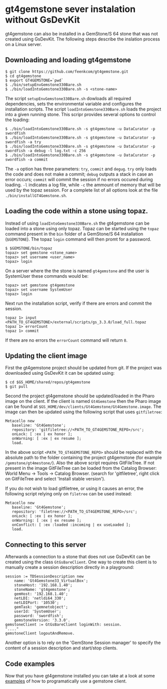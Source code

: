 # gt4gemstone sever instalation without GsDevKit

gt4gemstone can also be installed in a GemStone/S 64 stone that was not created using GsDevKit. The following steps describe the inslation process  on a Linux server.

## Downloading and loading gt4gemstone
```
$ git clone https://github.com/feenkcom/gt4gemstone.git
$ cd gt4gemstone
$ export GT4GEMSTONE=`pwd`
$ ./bin/setupEnvGemstone330Bare.sh
$ ./bin/loadIntoGemstone330Bare.sh -s <stone-name>
``` 
The script `setupEnvGemstone330Bare.sh` dowloads all required dependencies, sets the environmental variable and configures the installation scripts. The script `loadIntoGemstone330Bare.sh` loads the project into a given running stone. This scripr provides several options to control the loading:
```
$ ./bin/loadIntoGemstone330Bare.sh -s gt4gemstone -u DataCurator -p swordfish
$ ./bin/loadIntoGemstone330Bare.sh -s gt4gemstone -u DataCurator -p swordfish -a try
$ ./bin/loadIntoGemstone330Bare.sh -s gt4gemstone -u DataCurator -p swordfish -a debug -l log.txt -c 256
$ ./bin/loadIntoGemstone330Bare.sh -s gt4gemstone -u DataCurator -p swordfish -a commit
```
The `-a` option has three parameters: `try`, `commit` and `degug`. `try` only loads the code and does not make a commit; `debug` outputs a stack in case an error occurs; `commit` will commit the session if no errors occured during loading. `-l` indicates a log file, while `-c` the ammount of memory that will be used by the topaz session. For a complete list of all options look at the file `./bin/installGT4Gemstone.sh`.

## Loading the code within a stone using topaz.

Instead of using `loadIntoGemstone330Bare.sh` the gt4gemstone can be loaded into a stone using only topaz. Topaz can be started using the `topaz` command present in the `bin` folder of a GemStone/S 64 installation (`$GEMSTONE`). The topaz `login` command will then promt for a password.
```
$ $GEMSTONE/bin/topaz
topaz> set gemstone <stone_name>
topaz> set username <user_name>
topaz> login
```

On a server where the the stone is named `gt4gemstone` and the user is SystemUser these commands would be:
```
topaz> set gemstone gt4gemstone
topaz> set username SystemUser
topaz> login
```

Next run the installation script, verify if there are errors and commit the session.
```
topaz 1> input <PATH_TO_GT4GEMSTONE>/external/scripts/gs_3.3.0/load_full.topaz
topaz 1> errorCount
topaz 1> commit
```
If there are no errors the `errorCount` command will return `0`.

## Updating the client image

First the gt4gemstone project should be updated from git. If the project was downloaded using GsDevKit it can be updated using:
```
$ cd $GS_HOME/shared/repos/gt4gemstone
$ git pull
```

Second the project gt4gemstone should be updated/loaded in the Pharo image on the client. If the client is named `Gt4Gemstone` then the Pharo image can be found at `$GS_HOME/dev/clients/Gt4Gemstone/Gt4Gemstone.image`. The image can then be updated using the following script that uses `gitfiletree`:

```
Metacello new
   baseline: 'Gt4Gemstone';
   repository: 'gitfiletree://<PATH_TO_GT4GEMSTONE_REPO>/src';
   onLock: [ :ex | ex honor ];
   onWarning: [ :ex | ex resume ];
   load.
```

In the above script `<PATH_TO_GT4GEMSTONE_REPO>` should be replaced with the absolute path to the folder containing the project gt4gemstone (for example `/gemstone/gt4mestone/`).
Also  the above script requires GitFileTree. If not present in the image GitFileTree can be loaded from the Catalog Browser: World Menu -> Tools -> Catalog Browser. (search for 'gitfiletree', right click on GitFileTree and select 'Install stable version').

If you do not wish to load gitfiletree, or using it causes an error, the following script relying only on `filetree` can be used instead:
```
Metacello new
   baseline: 'Gt4Gemstone';
   repository: 'filetree://<PATH_TO_GT4GEMSTONE_REPO>/src';
   onLock: [ :ex | ex honor ];
   onWarning: [ :ex | ex resume ];
   onConflict: [ :ex :loaded :incoming | ex useLoaded ];
   load.
```

## Connecting to this server

Afterwards a connection to a stone that does not use GsDevKit can be created using the class `GtGsBareClient`. One way to create this client is to manually create a session description directly in a playground:

```
session := TDSessionDescription new 
	name: 'Gt4Gemstone33_VirtualBox';
	stoneHost: '192.168.1.40';
	stoneName: 'gt4gemstone';
	gemHost: '192.168.1.40';
	netLDI: 'netldi64_330';
	netLDIPort: '10530';
	gemTask: 'gemnetobject';
	userId: 'SystemUser';
	password: 'swordfish';
	gemstoneVersion: '3.3.0'.
gemstoneClient := GtGsBareClient loginWith: session.
"...."
gemstoneClient logoutAndRemove.
```

Another option is to rely on the 'GemStone Session manager' to specify the content of a session description and start/stop clients.

## Code examples

Now that you have gt4gemstone installed you can take at a look at some [examples](doc/basicCodeSnippets.md) of how to programatically use a gemstone client.
